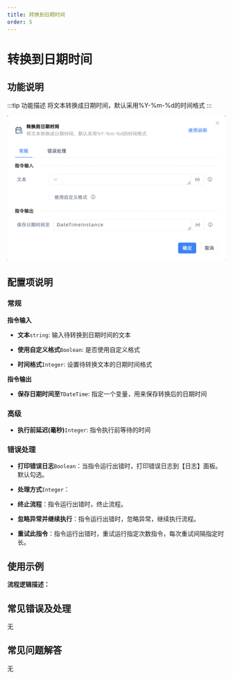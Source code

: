 ```yaml
---
title: 转换到日期时间
order: 5
---
```


# 转换到日期时间

## 功能说明

:::tip 功能描述
将文本转换成日期时间，默认采用%Y-%m-%d的时间格式
:::

![转换到日期时间](../../../assets/转换到日期时间_command.png)

## 配置项说明

### 常规

**指令输入**

- **文本**`string`: 输入待转换到日期时间的文本

- **使用自定义格式**`Boolean`: 是否使用自定义格式

- **时间格式**`Integer`: 设置待转换文本的日期时间格式


**指令输出**

- **保存日期时间至**`TDateTime`: 指定一个变量，用来保存转换后的日期时间

### 高级

- **执行前延迟(毫秒)**`Integer`: 指令执行前等待的时间

### 错误处理

- **打印错误日志**`Boolean`：当指令运行出错时，打印错误日志到【日志】面板。默认勾选。

- **处理方式**`Integer`：

 - **终止流程**：指令运行出错时，终止流程。

 - **忽略异常并继续执行**：指令运行出错时，忽略异常，继续执行流程。

 - **重试此指令**：指令运行出错时，重试运行指定次数指令，每次重试间隔指定时长。

## 使用示例

**流程逻辑描述：** 

## 常见错误及处理

无

## 常见问题解答

无

